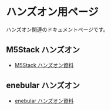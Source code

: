 # ハンズオン用ページ

ハンズオン関連のドキュメントページです。

## M5Stack ハンズオン

- [M5Stack ハンズオン資料](https://1ft-seabass.github.io/ma-m5stack-handson-202210/)

## enebular ハンズオン

- [enebular ハンズオン資料](https://1ft-seabass.github.io/ma-enebular-handson-202210/)